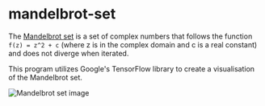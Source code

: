 # mandelbrot-set
The [Mandelbrot set](https://en.wikipedia.org/wiki/Mandelbrot_set) is a set of complex numbers that follows the function ```f(z) = z^2 + c``` (where z is in the complex domain and c is a real constant) and does not diverge when iterated. 

This program utilizes Google's TensorFlow library to create a visualisation of the Mandelbrot set.

![Mandelbrot set image](https://www.tensorflow.org/images/mandelbrot_output.jpg)
